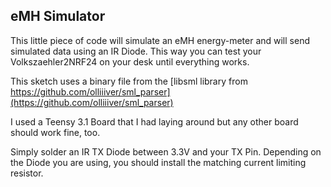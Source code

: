 ## eMH Simulator

This little piece of code will simulate an eMH energy-meter and will send simulated data using an IR Diode.
This way you can test your Volkszaehler2NRF24 on your desk until everything works.
  
This sketch uses a binary file from the [libsml library from https://github.com/olliiiver/sml_parser](https://github.com/olliiiver/sml_parser)
                                         
I used a Teensy 3.1 Board that I had laying around but any other board should work fine, too.
                                         
Simply solder an IR TX Diode between 3.3V and your TX Pin. Depending on the Diode you are using, you should install the matching current limiting resistor.

                                         
                                         
                                         
